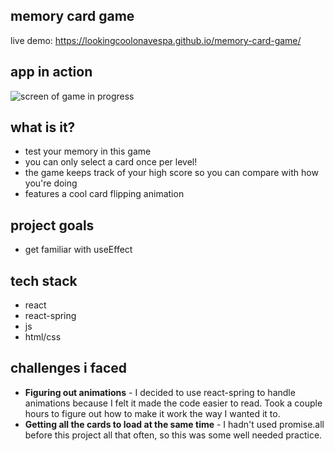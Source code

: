 memory card game
--
live demo: https://lookingcoolonavespa.github.io/memory-card-game/

## app in action
![screen of game in progress](https://i.postimg.cc/KjNSQp1T/Screenshot-from-2021-12-31-18-14-02.png)

## what is it?
- test your memory in this game
- you can only select a card once per level! 
- the game keeps track of your high score so you can compare with how you're doing
- features a cool card flipping animation

## project goals
- get familiar with useEffect

## tech stack
- react
- react-spring
- js
- html/css

## challenges i faced
- **Figuring out animations** - I decided to use react-spring to handle animations because I felt it made the code easier to read. Took a couple hours to figure out how to make it work the way I wanted it to.
- **Getting all the cards to load at the same time** - I hadn't used promise.all before this project all that often, so this was some well needed practice.
